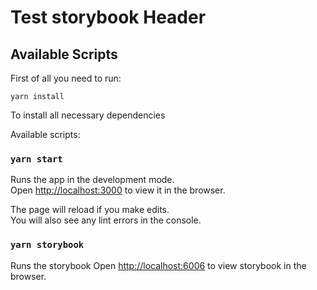 # Test storybook Header

## Available Scripts

First of all you need to run:

```yarn install``` 

To install all necessary dependencies

Available scripts:

### `yarn start`

Runs the app in the development mode.\
Open [http://localhost:3000](http://localhost:3000) to view it in the browser.

The page will reload if you make edits.\
You will also see any lint errors in the console.

### `yarn storybook` 

Runs the storybook 
Open [http://localhost:6006](http://localhost:6006) to view storybook in the browser.

